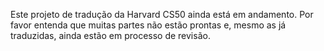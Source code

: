 Este projeto de tradução da Harvard CS50 ainda está em andamento. Por favor
entenda que muitas partes não estão prontas e, mesmo as já traduzidas,
ainda estão em processo de revisão.
